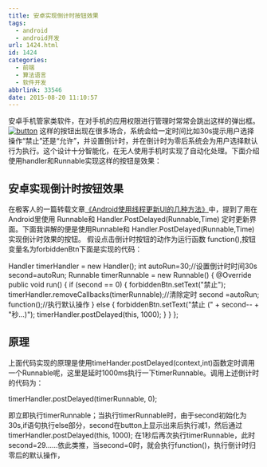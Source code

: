 ```yaml
---
title: 安卓实现倒计时按钮效果
tags:
  - android
  - android开发
url: 1424.html
id: 1424
categories:
  - 前端
  - 算法语言
  - 软件开发
abbrlink: 33546
date: 2015-08-20 11:10:57
---
```


安卓手机管家类软件，在对手机的应用权限进行管理时常常会跳出这样的弹出框。 [![button](http://wangbaiyuan.cn/wp-content/uploads/2015/08/button.jpg)](http://wangbaiyuan.cn/wp-content/uploads/2015/08/button.jpg) 这样的按钮出现在很多场合，系统会给一定时间比如30s提示用户选择操作“禁止”还是“允许”，并设置倒计时，并在倒计时为零后系统会为用户选择默认行为执行。这个设计十分智能化，在无人使用手机时实现了自动化处理。下面介绍使用handler和Runnable实现这样的按钮是效果：

安卓实现倒计时按钮效果
-----------

在极客人的一篇转载文章[《Android使用线程更新UI的几种方法》](http://wangbaiyuan.cn/several-methods-of-using-threads-update-android-ui.html)中，提到了用在Android里使用 Runnable和 Handler.PostDelayed(Runnable,Time) 定时更新界面。下面我讲解的便是使用Runnable和 Handler.PostDelayed(Runnable,Time) 实现倒计时效果的按钮。 假设点击倒计时按钮的动作为运行函数 function(),按钮变量名为forbiddenBtn下面是实现的代码：

Handler timerHandler = new Handler();
int autoRun=30;//设置倒计时时间30s
second=autoRun;
    Runnable timerRunnable = new Runnable() {
        @Override
        public void run() {
            if (second == 0) {
                forbiddenBtn.setText("禁止");
                timerHandler.removeCallbacks(timerRunnable);//清除定时
                second =autoRun;
                function();//执行默认操作
            } else {
                forbiddenBtn.setText("禁止 (" + second-- + "秒...)");
                timerHandler.postDelayed(this, 1000);
            }
        }
    };

原理
--

上面代码实现的原理是使用timeHander.postDelayed(context,int)函数定时调用一个Runnable呢，这里是延时1000ms执行一下timerRunnable。调用上述倒计时的代码为：

timerHandler.postDelayed(timerRunnable, 0);

即立即执行timerRunnable；当执行timerRunnable时，由于second初始化为30s,if语句执行else部分，second在button上显示出来后执行减1，然后通过timerHandler.postDelayed(this, 1000); 在1秒后再次执行timerRunnable，此时second=29……依此类推，当second=0时，就会执行function()，执行倒计时归零后的默认操作，